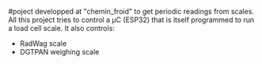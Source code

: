 #poject developped at "chemin_froid" to get periodic readings from scales.
All this project tries to control a µC (ESP32) that is itself programmed to run a load cell scale.
It also controls:
- RadWag scale
- DGTPAN weighing scale
